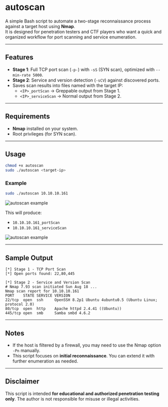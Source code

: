# autoscan

A simple Bash script to automate a two-stage reconnaissance process against a target host using **Nmap**.  
It is designed for penetration testers and CTF players who want a quick and organized workflow for port scanning and service enumeration.

---

## Features
- **Stage 1**: Full TCP port scan (`-p-`) with `-sS` (SYN scan), optimized with `--min-rate 5000`.
- **Stage 2**: Service and version detection (`-sCV`) against discovered ports.
- Saves scan results into files named with the target IP:
  - `<IP>_portScan` → Greppable output from Stage 1.
  - `<IP>_serviceScan` → Normal output from Stage 2.

---

## Requirements
- **Nmap** installed on your system.
- Root privileges (for SYN scan).

---

## Usage

```bash
chmod +x autoscan
sudo ./autoscan <target-ip>
````

### Example

```bash
sudo ./autoscan 10.10.10.161
```
![autoscan example](https://github.com/hackingxyz/autoscan/blob/main/1.png?raw=true)

This will produce:

* `10.10.10.161_portScan`
* `10.10.10.161_serviceScan`

![autoscan example](https://github.com/hackingxyz/autoscan/blob/main/2.png?raw=true)

---

## Sample Output

```text
[*] Stage 1 - TCP Port Scan
[*] Open ports found: 22,80,445

[*] Stage 2 - Service and Version Scan
# Nmap 7.93 scan initiated Sun Aug 18 ...
Nmap scan report for 10.10.10.161
PORT    STATE SERVICE VERSION
22/tcp  open  ssh     OpenSSH 8.2p1 Ubuntu 4ubuntu0.5 (Ubuntu Linux; protocol 2.0)
80/tcp  open  http    Apache httpd 2.4.41 ((Ubuntu))
445/tcp open  smb     Samba smbd 4.6.2
```

---

## Notes

* If the host is filtered by a firewall, you may need to use the Nmap option `-Pn` manually.
* This script focuses on **initial reconnaissance**. You can extend it with further enumeration as needed.

---

## Disclaimer

This script is intended **for educational and authorized penetration testing only**.
The author is not responsible for misuse or illegal activities.
